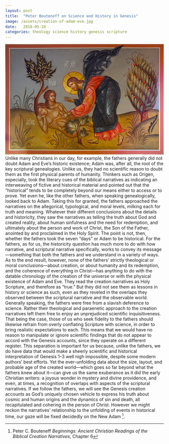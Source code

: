 ```yaml
---
layout: post
title:  "Peter Bouteneff on Science and History in Genesis"
image: /assets/creation-of-adam-eve.jpg
date:   2018-05-18
categories: theology science history genesis scripture
---
```


![Creation of Adam and Eve](/assets/creation-of-adam-eve.jpg)
Unlike many Christians in our day, for example, the fathers generally did not doubt Adam and Eve’s historic existence; Adam was, after all, the root of the key scriptural genealogies.
Unlike us, they had no scientific reason to doubt them as the first physical parents of humanity. Thinkers such as Origen, especially, took the literary cues of the biblical narratives as indicating an interweaving of fictive and historical material and pointed out that the “historical” tends to be completely beyond our means either to access or to prove. Yet even he, like the other fathers, when speaking genealogically, looked back to Adam. Taking this for granted, the fathers approached the narratives on the allegorical, typological, and moral levels, milking each for truth and meaning. Whatever their different conclusions about the details and historicity, they saw the narratives as telling the truth about God and created reality, about human sinfulness and the need for redemption, and ultimately about the person and work of Christ, the Son of the Father, anointed by and proclaimed in the Holy Spirit.
The point is not, then, whether the fathers took the seven “days” or Adam to be historical. <!--excerpt-->For the fathers, as for us, the historicity question has much more to do with how narrative, and scriptural narrative specifically, works to convey its message—something that both the fathers and we understand in a variety of ways. As to the end result, however, none of the fathers’ strictly theological or moral conclusions—about creation, or about humanity and its redemption, and the coherence of everything in Christ—has anything to do with the datable chronology of the creation of the universe or with the physical existence of Adam and Eve. They read the creation narratives as Holy Scripture, and therefore as “true.” But they did not see them as lessons in history or science as such, even as they reveled in the overlaps they observed between the scriptural narrative and the observable world. Generally speaking, the fathers were free from a slavish deference to science. Rather their theological and paraenetic approach to the creation narratives left them free to enjoy an unprejudiced scientific inquisitiveness. 
That being the case, those of us who seek fidelity to the fathers should likewise refrain from overly conflating Scripture with science, in order to bring realistic expectations to each. This means that we would have no reason to manipulate or ignore scientific findings that do not appear to accord with the Genesis accounts, since they operate on a different register. This separation is important for us because, unlike the fathers, we do have data that would make a sheerly scientific and historical interpretation of Genesis 1–3 well nigh impossible, despite some modern authors’ best efforts. Yet the ever-unfolding data about the size, layout, and probable age of the created world—which goes so far beyond what the fathers knew about it—can give us the same exuberance as it did the early Christian writers: a joyous wonder in mystery and divine providence, and even, at times, a recognition of overlaps with aspects of the scriptural narratives. 
If we follow the fathers, we will see the Genesis creation accounts as God’s uniquely chosen vehicle to express his truth about cosmic and human origins and the dynamics of sin and death, all recapitulated and cohering in the person of Christ. However we might reckon the narratives’ relationship to the unfolding of events in historical time, our gaze will be fixed decidedly on the New Adam [^1].

[^1]: Peter C. Bouteneff _Beginnings: Ancient Christian Readings of the Biblical Creation Narratives_, Chapter 6